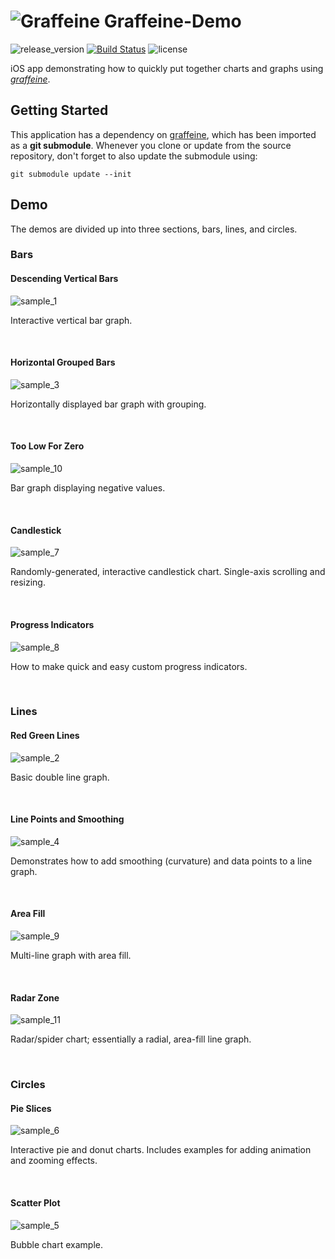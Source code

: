 # ![Graffeine](docs/icon.png) Graffeine-Demo

![release_version](https://img.shields.io/github/tag/quickthyme/graffeine-demo.svg?label=release)
[![Build Status](https://travis-ci.com/quickthyme/graffeine-demo.svg?branch=master)](https://travis-ci.com/quickthyme/graffeine-demo)
![license](https://img.shields.io/github/license/quickthyme/graffeine-demo.svg?color=black)


iOS app demonstrating how to quickly put together charts and graphs using *[graffeine](https://github.com/quickthyme/graffeine)*.


## Getting Started

This application has a dependency on [graffeine](https://github.com/quickthyme/graffeine), which has been imported as a **git submodule**.
Whenever you clone or update from the source repository, don't forget to also update the submodule using:

```
git submodule update --init
```


## Demo

The demos are divided up into three sections, bars, lines, and circles.



### Bars


#### Descending Vertical Bars

![sample_1](docs/sample_1.png)

Interactive vertical bar graph.
 
<br />


#### Horizontal Grouped Bars

![sample_3](docs/sample_3.png)

Horizontally displayed bar graph with grouping.

<br />


#### Too Low For Zero

![sample_10](docs/sample_10.png)

Bar graph displaying negative values.
 
<br />


#### Candlestick

![sample_7](docs/sample_7.png)

Randomly-generated, interactive candlestick chart.
Single-axis scrolling and resizing.
 
<br />


#### Progress Indicators

![sample_8](docs/sample_8.png)

How to make quick and easy custom progress indicators.
 
<br />



### Lines


#### Red Green Lines

![sample_2](docs/sample_2.png)

Basic double line graph.

<br />


#### Line Points and Smoothing

![sample_4](docs/sample_4.png)

Demonstrates how to add smoothing (curvature) and data points to a line graph.

<br />


#### Area Fill

![sample_9](docs/sample_9.png)

Multi-line graph with area fill.
 
<br />


#### Radar Zone

![sample_11](docs/sample_11.png)

Radar/spider chart; essentially a radial, area-fill line graph.
 
<br />


### Circles


#### Pie Slices

![sample_6](docs/sample_6.png)

Interactive pie and donut charts.
Includes examples for adding animation and zooming effects.

<br />


#### Scatter Plot

![sample_5](docs/sample_5.png)

Bubble chart example.

<br />

